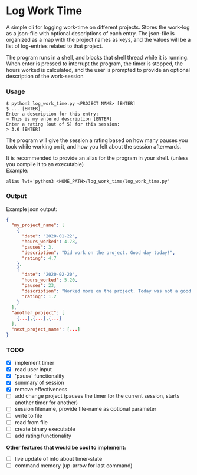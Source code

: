 # Log Work Time
A simple cli for logging work-time on different projects. Stores the work-log as a json-file with 
optional descriptions of each entry. The json-file is organized as a map with the project names
as keys, and the values will be a list of log-entries related to that project.

The program runs in a shell, and blocks that shell thread while it is running. When enter is
pressed to interrupt the program, the timer is stopped, the hours worked is calculated, and the 
user is prompted to provide an optional description of the work-session

### Usage
```
$ python3 log_work_time.py <PROJECT NAME> [ENTER]
$ ... [ENTER]
Enter a description for this entry:
> This is my entered description [ENTER]
Enter a rating (out of 5) for this session:
> 3.6 [ENTER]
```
The program will give the session a rating based on how many pauses you took while working on it,
and how you felt about the session afterwards.

It is recommended to provide an alias for the program in your shell. (unless you compile it to an
executable)  
Example:
```
alias lwt='python3 <HOME_PATH>/log_work_time/log_work_time.py'
```

### Output
Example json output:
```json
{
  "my_project_name": [
    {
      "date": "2020-01-22",
      "hours_worked": 4.78,
      "pauses": 3,
      "description": "Did work on the project. Good day today!",
      "rating": 4.7
    },
    {
      "date": "2020-02-20",
      "hours_worked": 5.20,
      "pauses": 23,
      "description": "Worked more on the project. Today was not a good day...",
      "rating": 1.2
    }
  ],
  "another_project": [
    {...},{...},{...}
  ],
  "next_project_name": [...]
}
```

### TODO
- [x] implement timer
- [x] read user input
- [x] 'pause' functionality
- [x] summary of session
- [x] remove effectiveness
- [ ] add change project (pauses the timer for the current session, starts another timer for another)
- [ ] session filename, provide file-name as optional parameter
- [ ] write to file
- [ ] read from file
- [ ] create binary executable
- [ ] add rating functionality

**Other features that would be cool to implement:**
- [ ] live update of info about timer-state
- [ ] command memory (up-arrow for last command)

